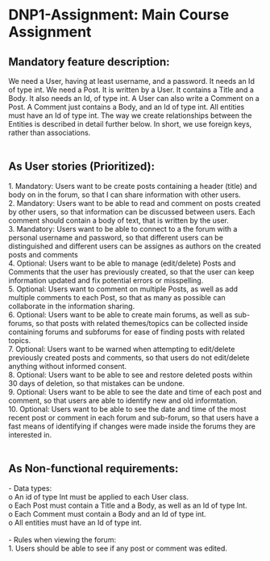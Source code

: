 # DNP1-Assignment: Main Course Assignment


<h2><b>Mandatory feature description</b>:</h2>
We need a User, having at least username, and a password. It needs an Id of type int. We need a Post. It is written by a User. It contains a Title and a Body. It also needs an Id, of type int. A User can also write a Comment on a Post. A Comment just contains a Body, and an Id of type int.
All entities must have an Id of type int. The way we create relationships between the Entities is described in detail further below. In short, we use foreign keys, rather than associations.
<br /><br />
<h2><b>As User stories (Prioritized):</b></h2>
  1.	Mandatory: Users want to be create posts containing a header (title) and body on in the forum, so that I can share information with other users.<br />
  2.	Mandatory: Users want to be able to read and comment on posts created by other users, so that information can be discussed between users. Each comment should contain a body of text, that is written by the user.<br />
  3.	Mandatory: Users want to be able to connect to a the forum with a personal username and password, so that different users can be distinguished and different users can be assignes as authors on the created posts and comments<br />
  4.	Optional: Users want to be able to manage (edit/delete) Posts and Comments that the user has previously created, so that the user can keep information updated and fix potential errors or misspelling.<br />
  5.	Optional: Users want to comment on multiple Posts, as well as add multiple comments to each Post, so that as many as possible can collaborate in the information sharing.<br />
  6.  Optional: Users want to be able to create main forums, as well as sub-forums, so that posts with related themes/topics can be collected inside containing forums and subforums for ease of finding posts with related topics.<br />
  7.  Optional: Users want to be warned when attempting to edit/delete previously created posts and comments, so that users do not edit/delete anything without informed consent.<br />
  8.  Optional: Users want to be able to see and restore deleted posts within 30 days of deletion, so that mistakes can be undone.<br />
  9.  Optional: Users want to be able to see the date and time of each post and comment, so that users are able to identify new and old informtation.<br />
  10.  Optional: Users want to be able to see the date and time of the most recent post or comment in each forum and sub-forum, so that users have a fast means of identifying if changes were made inside the forums they are interested in.<br />
<br />
<h2><b>As Non-functional requirements:</b></h2>
-	Data types:<br />
  o	An id of type Int must be applied to each User class.<br />
  o	Each Post must contain a Title and a Body, as well as an Id of type Int.<br />
  o	Each Comment must contain a Body and an Id of type int.<br />
  o	All entities must have an Id of type int.<br /><br />
- Rules when viewing the forum:<br />
  1.	Users should be able to see if any post or comment was edited.<br />
